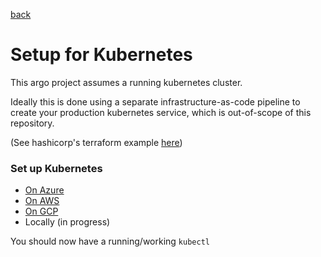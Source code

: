 [back](../README.md)

# Setup for Kubernetes

This argo project assumes a running kubernetes cluster.

Ideally this is done using a separate infrastructure-as-code pipeline to create your production kubernetes service, which is out-of-scope of this repository.

(See hashicorp's terraform example [here](https://learn.hashicorp.com/tutorials/terraform/aks))

### Set up Kubernetes  
* [On Azure](../azure/readme.md)
* [On AWS](../aws/readme.md)
* [On GCP](../gcp/readme.md)
* Locally (in progress)

You should now have a running/working `kubectl`